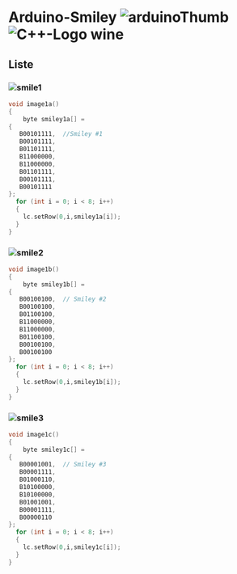 # Arduino-Smiley ![arduinoThumb](https://github.com/ICAREMAKER/Arduino-Smiley/assets/107696317/3546fb55-9369-4be6-94d4-7dda9561134d) ![C++-Logo wine](https://github.com/ICAREMAKER/Arduino-Smiley/assets/107696317/302622b4-3737-42e1-8740-c97751707820)

## Liste

### ![smile1](https://github.com/ICAREMAKER/Arduino-Smiley/assets/107696317/74784e4e-2363-407f-baac-39986e1c1d4a)


```C
void image1a()
{
	byte smiley1a[] =
{
   B00101111,  //Smiley #1
   B00101111,
   B01101111,
   B11000000,
   B11000000,
   B01101111,
   B00101111,
   B00101111
};
  for (int i = 0; i < 8; i++)  
  {
    lc.setRow(0,i,smiley1a[i]);
  }
}
```
### ![smile2](https://github.com/ICAREMAKER/Arduino-Smiley/assets/107696317/4ae08884-7079-4a72-b72b-d1cfb7699899)

```C
void image1b()
{
	byte smiley1b[] =
{
   B00100100,  // Smiley #2
   B00100100,
   B01100100,
   B11000000,
   B11000000,
   B01100100,
   B00100100,
   B00100100
};
  for (int i = 0; i < 8; i++)
  {
    lc.setRow(0,i,smiley1b[i]);
  }
}
```
### ![smile3](https://github.com/ICAREMAKER/Arduino-Smiley/assets/107696317/ef4fc7df-f679-4c58-94d8-258620575c46)

```C
void image1c()
{
	byte smiley1c[] =
{
   B00001001,  // Smiley #3
   B00001111,
   B01000110,
   B10100000,
   B10100000,
   B01001001,
   B00001111,
   B00000110
};
  for (int i = 0; i < 8; i++)
  {
    lc.setRow(0,i,smiley1c[i]);
  }
}
```
